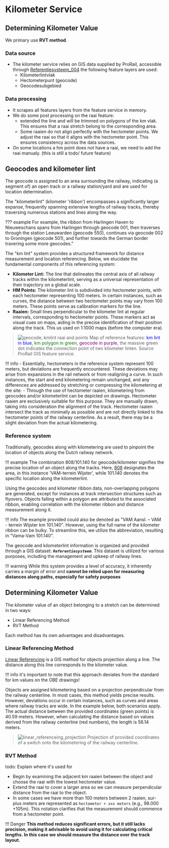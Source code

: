 # Kilometer Service

## Determining Kilometer Value
We primary use **RVT method**.

### Data source
- The kilometer service relies on GIS data supplied by ProRail, accessible through [Referentiesysteem_004](https://mapservices.prorail.nl/arcgis/rest/services/Referentiesysteem_004/FeatureServer) the following feature layers are used:
    - Kilometerlintvlak
    - Hectometerpunt (geocode)
    - Geocodesubgebied

### Data processing
- It scrapes all features layers from the feature service in memory.
- We do some post processing on the raai feature:
    - extended the line and will be trimmed on polygons of the km vlak. This ensures that a raai stretch belong to the corresponding area.
    - Some raaien do not align perfectly with the hectometer points. We adjust the raai so that it aligns with the hectometer point. This ensures consistency across the data sources.
- On some locations a hm point does not have a raai, we need to add the raai manualy. (this is still a todo/ future feature)

## Geocodes and kilometer lint
The geocode is assigned to an area surrounding the railway, indicating (a segment of) an open track or a railway station/yard and are used for location determination.

The "kilometerlint" (kilometer 'ribbon') encompasses a significantly larger expanse, frequently spanning extensive lengths of railway tracks, thereby traversing numerous stations and lines along the way.


??? example
    For example, the ribbon from Harlingen Haven to Nieuweschans spans from Harlingen through geocode 001, then traverses through the station Leeuwarden (geocode 550), continues via geocode 002 to Groningen (geocode 501), and further towards the German border travering some more geocodes."


The "km lint" system provides a structured framework for distance measurement and location referencing.
Below, we elucidate the fundamental components of this referencing system:

- **Kilometer Lint:** The line that delineates the central axis of all railway tracks within the kilometerlint, serving as a universal representation of their trajectory on a global scale.
- **HM Points:** The kilometer lint is subdivided into hectometer points, with each hectometer representing 100 meters. In certain instances, such as curves, the distance between two hectometer points may vary from 100 meters. These points serve as calibration markers for the line.
- **Raaien:** Small lines perpendicular to the kilometer lint at regular intervals, corresponding to hectometer points. These markers act as visual cues on maps, aiding in the precise identification of their position along the track. This us used on 1:1000 maps (before the computer era).

> ![geocode, kmlint raai and points](km_lin_raai_geocode.png)
> Map of reference features: <span style="color:blue">km lint in blue</span>, <span style="color:green">km polygon in green</span>, <span style="color:purple">geocode in purple</span>, the massive green dot indicates the connection point of two kilometer linten. Source ProRail GIS feature service.

!!! info
    - Essentially, hectometers in the reference system represent 100 meters, but deviations are frequently encountered. These deviations may arise from expansions in the rail network or from realigning a curve. In such instances, the start and end kilometering remain unchanged, and any differences are addressed by stretching or compressing the kilometering at the site.
    - Through the use of hectometer raaien, kilometering from geocodes and/or kilometerlint can be depicted on drawings. Hectometer raaien are exclusively suitable for this purpose. They are manually drawn, taking into consideration the alignment of the track. Hectometer raaien intersect the track as minimally as possible and are not directly linked to the hectometer points of the railway centerline. As a result, there may be a slight deviation from the actual kilometering.

### Reference system

Traditionally, geocodes along with kilometering are used to pinpoint the location of objects along the Dutch railway network.

!!! example
    The combination 808/101.140 for geocode/kilometer signifies the precise location of an object along the tracks. Here, [808](https://en.wikipedia.org/wiki/Roland_TR-808) designates the area, in this instance 'VAM-terrein Wijster', while 101.140 denotes the specific location along the kilometerlint.

Using the geocodes and kilometer ribbon data, non-overlapping polygons are generated, except for instances at track intersection structures such as flyovers.
Objects falling within a polygon are attributed to the associated ribbon, enabling correlation with the kilometer ribbon and distance measurement along it.

!!! info
    The example provided could also be denoted as "VAM Aansl. – VAM - terrein Wijster km 101.140". However, using the full name of the kilometer ribbon can be bulky. To streamline this, we utilize the abbreviation, resulting in "Vama-Vam 101.140".

The geocode and kilometerlint information is organized and provided through a GIS dataset: ***```Referentiesysteem```***. This dataset is utilized for various purposes, including the management and upkeep of railway lines.

!!! warning
    While this system provides a level of accuracy, it inherently carries a margin of error and **cannot be relied upon for measuring distances along paths, especially for safety purposes**


## Determining Kilometer Value
The kilometer value of an object belonging to a stretch can be determined in two ways:

- Linear Referencing Method
- RVT Method

Each method has its own advantages and disadvantages.

### Linear Referencing Method
[Linear Referencing](https://en.wikipedia.org/wiki/Linear_referencing) is a GIS method for objects projection along a line. The distance along this line corresponds to the kilometer value.

!!! info
    it's important to note that this approach deviates from the standard for km values on the OBE drawings!

Objects are assigned kilometering based on a projection perpendicular from the railway centerline. In most cases, this method yields precise results.
However, deviations occur in certain instances, such as curves and areas where railway tracks are wide. In the example below, both scenarios apply.
The actual distance between the provided coordinates (green points) is 40.59 meters. However, when calculating the distance based on values derived from the railway centerline (red numbers), the length is 56.14 meters.
>![linear_referenceing_projection](linear_referenceing_projection.png)
> Projection of provided coordinates of a switch onto the kilometering of the railway centerline.


### RVT Method

todo: Explain where it's used for

- Begin by examining the adjacent km raaien between the object and choose the raai with the lowest hectometer value.
- Extend the raai to cover a larger area so we can measure perpendicular distance from the raai to the object.
- In some cases we have more than 100 meters between 2 raaien, sur-plus meters are represented as ```hectometer + xxx meters``` (e.g., 98.000 +105m). This notation clarifies that the measurement should commence from a hectometer point.

!!! Danger
    **This method reduces significant errors, but it still lacks precision, making it advisable to avoid using it for calculating critical lengths. In this case we should measure the distance over the track layout.**

